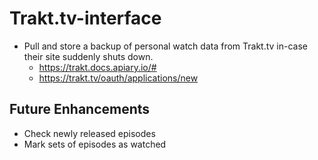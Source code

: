 # Trakt.tv-interface
* Pull and store a backup of personal watch data from Trakt.tv in-case their site suddenly shuts down.
  * https://trakt.docs.apiary.io/#
  * https://trakt.tv/oauth/applications/new
## Future Enhancements
* Check newly released episodes
* Mark sets of episodes as watched
